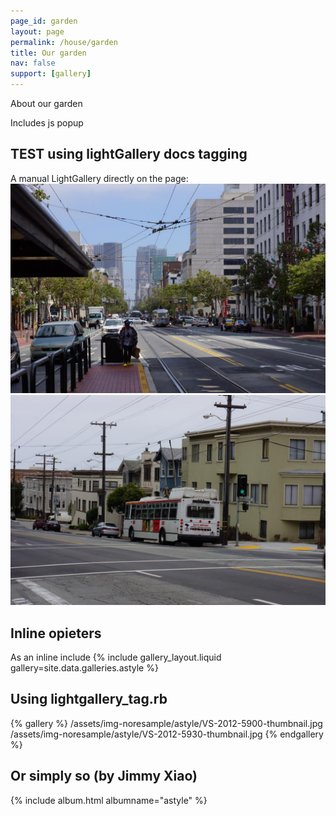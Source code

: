 ```yaml
---
page_id: garden
layout: page
permalink: /house/garden
title: Our garden
nav: false
support: [gallery]
---
```


About our garden

Includes js popup

<h2>TEST using lightGallery docs tagging</h2>
A manual LightGallery directly on the page:

  <div id="thegallery">
    <a href="/assets/img-noresample/astyle/VS-2012-5900-thumbnail.jpg"
data-lg-size="150-500" data-sub-html="Photo 1 by EJB" >
        <img alt="img1" src="/assets/img-noresample/astyle/VS-2012-5900-thumbnail.jpg" />
    </a>
    <a href="/assets/img-noresample/astyle/VS-2012-5930-thumbnail.jpg"
data-lg-size="150-500" data-sub-html="Photo 2 by EJB" >
        <img alt="img2" src="/assets/img-noresample/astyle/VS-2012-5930-thumbnail.jpg" />
    </a>
</div>

<script>
  lightGallery(document.getElementById("thegallery"), {
    speed: 500,
    plugins: [lgZoom, lgThumbnail],
    thumbnails: true,
    thumbWidth: 60,
    thumbHeight: "40px",
    thumbMargin: 4,
  });
</script>
<!-- end of manual lg block -->

<h2>Inline opieters</h2>
As an inline include
{% include gallery_layout.liquid gallery=site.data.galleries.astyle %}

<h2>Using lightgallery_tag.rb</h2>
{% gallery %}
  /assets/img-noresample/astyle/VS-2012-5900-thumbnail.jpg
  /assets/img-noresample/astyle/VS-2012-5930-thumbnail.jpg
{% endgallery %}
<!-- lightgallery_tag.rb auto thumbs -->

<h2>Or simply so (by Jimmy Xiao)</h2>
{% include album.html albumname="astyle" %}
